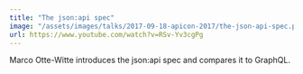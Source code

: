 ```yaml
---
title: "The json:api spec"
image: "/assets/images/talks/2017-09-18-apicon-2017/the-json-api-spec.png"
url: https://www.youtube.com/watch?v=RSv-Yv3cgPg
---
```


Marco Otte-Witte introduces the json:api spec and compares it to GraphQL.